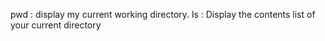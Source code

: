 pwd : display my current working directory.
ls : Display the contents list of your current directory
